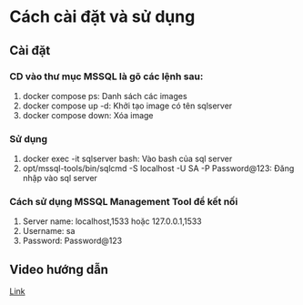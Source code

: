 # Cách cài đặt và sử dụng
## Cài đặt
### CD vào thư mục MSSQL là gõ các lệnh sau:
1. docker compose ps: Danh sách các images
2. docker compose up -d: Khởi tạo image có tên sqlserver
3. docker compose down: Xóa image
### Sử dụng
1. docker exec -it sqlserver bash: Vào bash của sql server
2. opt/mssql-tools/bin/sqlcmd -S localhost -U SA -P Password@123: Đăng nhập vào sql server
### Cách sử dụng MSSQL Management Tool để kết nối
1. Server name: localhost,1533 hoặc 127.0.0.1,1533
2. Username: sa
3. Password: Password@123
## Video hướng dẫn
[Link](https://www.youtube.com/watch?v=RAE-VcZ3u2A&ab_channel=LogRocket)